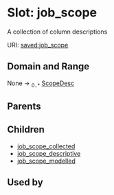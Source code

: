 
# Slot: job_scope


A collection of column descriptions

URI: [saved:job_scope](https://marine.gov.scot/metadata/saved/schema/job_scope)


## Domain and Range

None &#8594;  <sub>0..\*</sub> [ScopeDesc](ScopeDesc.md)

## Parents


## Children

 *  [job_scope_collected](job_scope_collected.md)
 *  [job_scope_descriptive](job_scope_descriptive.md)
 *  [job_scope_modelled](job_scope_modelled.md)

## Used by


